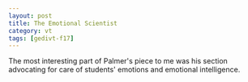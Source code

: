 ```yaml
---
layout: post
title: The Emotional Scientist
category: vt
tags: [gedivt-f17]
---
```


The most interesting part of Palmer's piece to me was his section advocating for care of students' emotions and emotional intelligence. 
